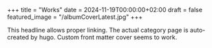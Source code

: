 +++
title = "Works"
date = 2024-11-19T00:00:00+02:00
draft = false
featured_image = "/albumCoverLatest.jpg"
+++

This headline allows proper linking.
The actual category page is auto-created by hugo.
Custom front matter cover seems to work.

